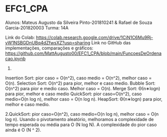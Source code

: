 # EFC1_CPA
Alunos: Mateus Augusto da Silveira Pinto-201810241 & Rafael de Souza Garcia-201820003
Turma: 14A

Link do Colab: https://colab.research.google.com/drive/1CiN1C6Mu9Rj-vW1NSBGDnUBq4dZfwsXZ?usp=sharing
Link no GitHub das implementações, comparações e gráficos: https://github.com/MattAugusto00/EFC1_CPA/blob/main/FuncoesDeOrdenacao.ipynb

1.
Insertion Sort: pior caso = O(n^2), caso medio = O(n^2), melhor caso = O(n).
Selection Sort: O(n^2) para pior, melhor e caso medio.
Bubble Sort: O(n^2) para pior e medio caso. Melhor caso = O(n).
Merge Sort: Θ(n∗logn) para pior, melhor e caso medio
QuickSort: pior caso=O(n^2), caso medio=O(n log n), melhor caso = O(n log n).
HeapSort: Θ(n∗logn) para pior, melhor e caso medio.

2.QuickSort: pior caso=O(n^2), caso medio=O(n log n), melhor caso = O(n log n).
Usando o pivotamento aleatório, melhoramos a complexidade de tempo esperada ou média para O (N log N). A complexidade do pior caso ainda é O (N ^ 2).
